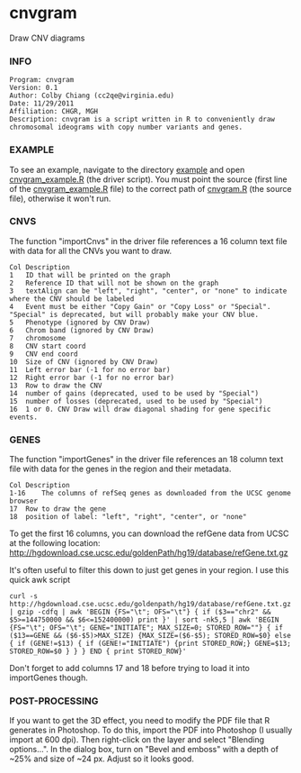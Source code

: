 cnvgram
=======

Draw CNV diagrams

### INFO ###
```
Program: cnvgram
Version: 0.1
Author: Colby Chiang (cc2qe@virginia.edu)
Date: 11/29/2011
Affiliation: CHGR, MGH
Description: cnvgram is a script written in R to conveniently draw chromosomal ideograms with copy number variants and genes.
```

### EXAMPLE ###

To see an example, navigate to the directory [example](example) and open [cnvgram_example.R](example/cnvgram_example.R) (the driver script). You must point the source (first line of the [cnvgram_example.R](example/cnvgram_example.R) file) to the correct path of [cnvgram.R](src/cnvgram.R) (the source file), otherwise it won't run.

### CNVS ###

The function "importCnvs" in the driver file references a 16 column text file with data for all the CNVs you want to draw.

```
Col	Description
1	ID that will be printed on the graph
2 	Reference ID that will not be shown on the graph
3	textAlign can be "left", "right", "center", or "none" to indicate where the CNV should be labeled
4	Event must be either "Copy Gain" or "Copy Loss" or "Special". "Special" is deprecated, but will probably make your CNV blue.
5	Phenotype (ignored by CNV Draw)
6	Chrom band (ignored by CNV Draw)
7 	chromosome
8	CNV start coord
9	CNV end coord
10	Size of CNV (ignored by CNV Draw)
11	Left error bar (-1 for no error bar)
12	Right error bar (-1 for no error bar)
13	Row to draw the CNV
14	number of gains (deprecated, used to be used by "Special")
15	number of losses (deprecated, used to be used by "Special")
16	1 or 0. CNV Draw will draw diagonal shading for gene specific events.
```

### GENES ###

The function "importGenes" in the driver file references an 18 column text file with data for the genes in the region and their metadata.

```
Col	Description
1-16	The columns of refSeq genes as downloaded from the UCSC genome browser
17	Row to draw the gene
18	position of label: "left", "right", "center", or "none"
```

To get the first 16 columns, you can download the refGene data from UCSC at the following location: http://hgdownload.cse.ucsc.edu/goldenPath/hg19/database/refGene.txt.gz

It's often useful to filter this down to just get genes in your region. I use this quick awk script
```
curl -s http://hgdownload.cse.ucsc.edu/goldenpath/hg19/database/refGene.txt.gz | gzip -cdfq | awk 'BEGIN {FS="\t"; OFS="\t"} { if ($3=="chr2" && $5>=144750000 && $6<=152400000) print }' | sort -nk5,5 | awk 'BEGIN {FS="\t"; OFS="\t"; GENE="INITIATE"; MAX_SIZE=0; STORED_ROW=""} { if ($13==GENE && ($6-$5)>MAX_SIZE) {MAX_SIZE=($6-$5); STORED_ROW=$0} else { if (GENE!=$13) { if (GENE!="INITIATE") {print STORED_ROW;} GENE=$13; STORED_ROW=$0 } } } END { print STORED_ROW}'
```

Don't forget to add columns 17 and 18 before trying to load it into importGenes though.

### POST-PROCESSING ###

If you want to get the 3D effect, you need to modify the PDF file that R generates in Photoshop. To do this, import the PDF into Photoshop (I usually import at 600 dpi). Then right-click on the layer and select "Blending options...". In the dialog box, turn on "Bevel and emboss" with a depth of ~25% and size of ~24 px. Adjust so it looks good.



